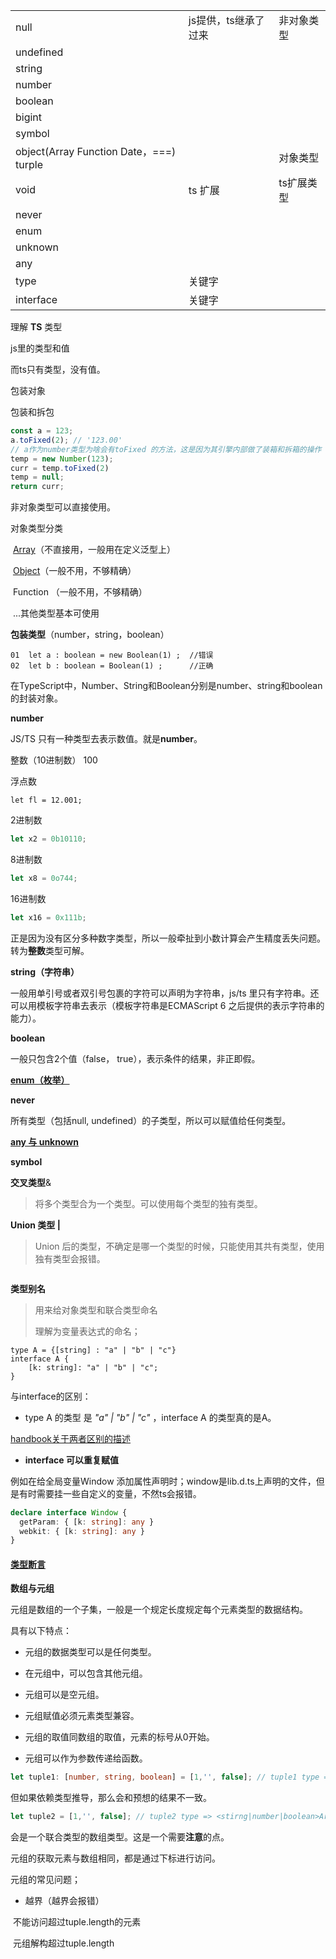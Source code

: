 |           |      |      |
| --------- | ---- | ---- |
| null      | js提供，ts继承了过来 | 非对象类型 |
| undefined |      |      |
| string    |      |      |
| number    |      |      |
| boolean    |      |      |
| bigint    |      |      |
| symbol    |      |      |
| object(Array Function Date，===) turple |  | 对象类型 |
| void   | ts 扩展 | ts扩展类型 |
| never    |      |      |
| enum    |      |      |
| unknown    |      |      |
| any    |      |      |
| type    | 关键字 |      |
| interface    | 关键字 |      |



理解 **TS** 类型

js里的类型和值

而ts只有类型，没有值。



包装对象

包装和拆包

```js
const a = 123;
a.toFixed(2); // '123.00'
// a作为number类型为啥会有toFixed 的方法，这是因为其引擎内部做了装箱和拆箱的操作
temp = new Number(123);
curr = temp.toFixed(2)
temp = null;
return curr;
```



非对象类型可以直接使用。

对象类型分类

​	[Array](./6索引签名.md)（不直接用，一般用在定义泛型上）

​	[Object](./6索引签名.md)（一般不用，不够精确）

​	Function （一般不用，不够精确）

​	...其他类型基本可使用



**包装类型**（number，string，boolean）

```ty
01  let a : boolean = new Boolean(1) ;  //错误
02  let b : boolean = Boolean(1) ;      //正确
```

在TypeScript中，Number、String和Boolean分别是number、string和boolean的封装对象。



**number**

JS/TS 只有一种类型去表示数值。就是**number**。

整数（10进制数） 100

浮点数 

```
let fl = 12.001;
```

2进制数

```js
let x2 = 0b10110;
```

8进制数

```js
let x8 = 0o744;
```

16进制数

```js
let x16 = 0x111b;
```



正是因为没有区分多种数字类型，所以一般牵扯到小数计算会产生精度丢失问题。转为**整数**类型可解。

**string（字符串）**

一般用单引号或者双引号包裹的字符可以声明为字符串，js/ts 里只有字符串。还可以用模板字符串去表示（模板字符串是ECMAScript 6 之后提供的表示字符串的能力）。

**boolean**

一般只包含2个值（false， true），表示条件的结果，非正即假。



[**enum（枚举）**](./10枚举.md)



**never** 

所有类型（包括null, undefined）的子类型，所以可以赋值给任何类型。



**[any 与 unknown](./9any和unknown的区别.md)**



**symbol**



**交叉类型**&

> 将多个类型合为一个类型。可以使用每个类型的独有类型。



**Union 类型 |**

> Union 后的类型，不确定是哪一个类型的时候，只能使用其共有类型，使用独有类型会报错。

```ts
```



**类型别名**

> 用来给对象类型和联合类型命名
>
> 理解为变量表达式的命名；

```
type A = {[string] : "a" | "b" | "c"}
interface A {
	[k: string]: "a" | "b" | "c";
}
```

与interface的区别：

- type A 的类型 是 *"a" | "b" | "c"* ，interface A 的类型真的是A。

[handbook关于两者区别的描述](https://www.typescriptlang.org/docs/handbook/2/everyday-types.html#differences-between-type-aliases-and-interfaces)



- **interface 可以重复赋值**

例如在给全局变量Window 添加属性声明时；window是lib.d.ts上声明的文件，但是有时需要挂一些自定义的变量，不然ts会报错。

```ts
declare interface Window {
  getParam: { [k: string]: any }
  webkit: { [k: string]: any }
}
```





#### [类型断言](./11断言.md)



**数组与元组**

元组是数组的一个子集，一般是一个规定长度规定每个元素类型的数据结构。

具有以下特点：

- 元组的数据类型可以是任何类型。　

- 在元组中，可以包含其他元组。　

- 元组可以是空元组。　

- 元组赋值必须元素类型兼容。　

- 元组的取值同数组的取值，元素的标号从0开始。　

- 元组可以作为参数传递给函数。

  

```ts
let tuple1: [number, string, boolean] = [1,'', false]; // tuple1 type => [number, string, boolean];

```

但如果依赖类型推导，那么会和预想的结果不一致。

```ts
let tuple2 = [1,'', false]; // tuple2 type => <stirng|number|boolean>Array

```

会是一个联合类型的数组类型。这是一个需要**注意**的点。



元组的获取元素与数组相同，都是通过下标进行访问。



元组的常见问题；

- 越界（越界会报错）

​	不能访问超过tuple.length的元素

​	元组解构超过tuple.length 

​	
